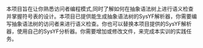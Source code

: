 本项目旨在让你熟悉访问者编程模式,同时了解如何在抽象语法树上进行语义检查并掌握符号表的设计。本项目已提供能生成抽象语法树的SysYF解析器，你需要编写抽象语法树的访问者来进行语义检查。你也可以替换本项目提供的SysYF解析器，使用自己的SysYF分析器。你需要增加或修改文件，来完成本实训的实践任务。